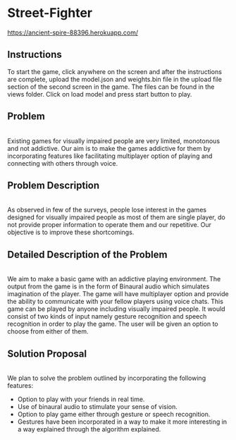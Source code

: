 # Street-Fighter
https://ancient-spire-88396.herokuapp.com/

<h2>Instructions</h2>
To start the game, click anywhere on the screen and after the instructions are complete, upload the model.json and weights.bin file in the upload file section of the second screen in the game. The files can be found in the views folder. Click on load model and press start button to play.

<h2>Problem</h2><br>
Existing games for visually impaired people are very limited, monotonous and not addictive. Our aim is to make the games addictive for them by incorporating features like facilitating multiplayer option of playing and connecting with others through voice.


<h2>Problem Description</h2><br>
As observed in few of the surveys, people lose interest in the games designed for visually impaired people as most of them are single player, do not provide proper information to operate them and our repetitive. Our objective is to improve these shortcomings.

<h2>Detailed Description of the Problem</h2><br>
We aim to make a basic game with an addictive playing environment. The output from the game is in the form of Binaural audio which simulates imagination of the player. The game will have multiplayer option and provide the ability to communicate with your fellow players using voice chats. This game can be played by anyone including visually impaired people. It would consist of two kinds of input namely gesture recognition and speech recognition in order to play the game. The user will be given an option to choose from either of them.

<h2>Solution Proposal</h2><br>
We plan to solve the problem outlined by
incorporating the following features:
<ul>
  <li>Option to play with your friends in real time.</li>
  <li>Use of binaural audio to stimulate your sense of vision.</li>
  <li>Option to play game either through gesture or speech recognition.</li>
  <li>Gestures have been incorporated in a way to make it more interesting in a way explained through the algorithm explained.</li>
</ul>







